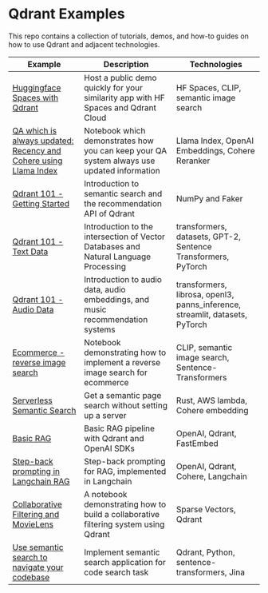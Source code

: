# Qdrant Examples

This repo contains a collection of tutorials, demos, and how-to guides on how to use Qdrant and adjacent technologies.

| Example                                                                                   | Description                                                                                | Technologies                                                                 |
|-------------------------------------------------------------------------------------------|--------------------------------------------------------------------------------------------|------------------------------------------------------------------------------|
| [Huggingface Spaces with Qdrant](./hf-spaces-with-qdrant)                                 | Host a public demo quickly for your similarity app with HF Spaces and Qdrant Cloud         | HF Spaces, CLIP, semantic image search                                       |
| [QA which is always updated: Recency and Cohere using Llama Index](./llama_index_recency) | Notebook which demonstrates how you can keep your QA system always use updated information | Llama Index, OpenAI Embeddings, Cohere Reranker                              |
| [Qdrant 101 - Getting Started](./qdrant_101_getting_started)                              | Introduction to semantic search and the recommendation API of Qdrant                       | NumPy and Faker                                                              |
| [Qdrant 101 - Text Data](./qdrant_101_text_data)                                          | Introduction to the intersection of Vector Databases and Natural Language Processing       | transformers, datasets, GPT-2, Sentence Transformers, PyTorch                |
| [Qdrant 101 - Audio Data](./qdrant_101_audio_data)                                        | Introduction to audio data, audio embeddings, and music recommendation systems             | transformers, librosa, openl3, panns_inference, streamlit, datasets, PyTorch |
| [Ecommerce - reverse image search](./ecommerce_reverse_image_search)                      | Notebook demonstrating how to implement a reverse image search for ecommerce               | CLIP, semantic image search, Sentence-Transformers                           |
| [Serverless Semantic Search](./lambda-search)                                             | Get a semantic page search without setting up a server                                     | Rust, AWS lambda, Cohere embedding                                           |
| [Basic RAG](./rag-openai-qdrant)                                                          | Basic RAG pipeline with Qdrant and OpenAI SDKs                                             | OpenAI, Qdrant, FastEmbed                                                    |
| [Step-back prompting in Langchain RAG](./langchain-qdrant-step-back-prompting)            | Step-back prompting for RAG, implemented in Langchain                                      | OpenAI, Qdrant, Cohere, Langchain                                            |
| [Collaborative Filtering and MovieLens](./sparse-vectors-movies-reco)                     | A notebook demonstrating how to build a collaborative filtering system using Qdrant        | Sparse Vectors, Qdrant                                                       |
| [Use semantic search to navigate your codebase](./code-search/)                           | Implement semantic search application for code search task                                 | Qdrant, Python, sentence-transformers, Jina                                  |
